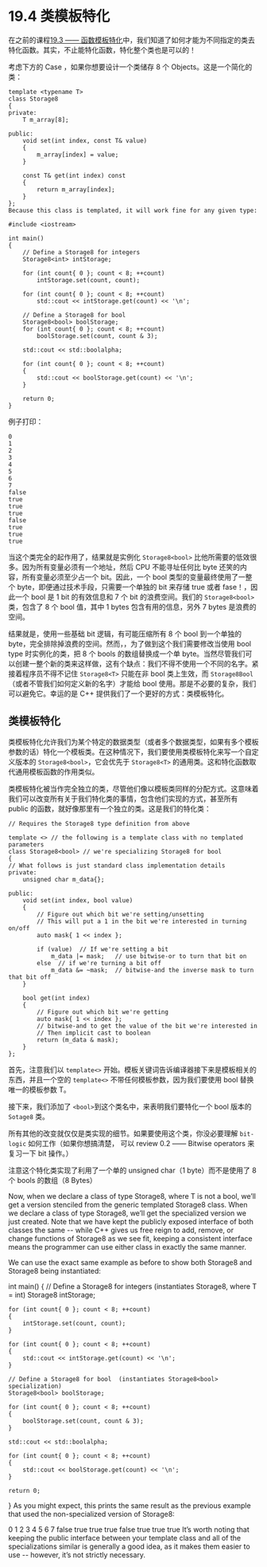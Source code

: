 <!-- 19.4 — Class template specialization -->
# 19.4 类模板特化

<!-- ALEX  AUGUST 6, 2022 -->

<!-- In the previous lesson 19.3 -- Function template specialization, we saw how it was possible to specialize functions in order to provide different functionality for specific data types. As it turns out, it is not only possible to specialize functions, it is also possible to specialize an entire class! -->
在之前的课程[19.3 —— 函数模板特化](./19.3-function-template-specialization)中，我们知道了如何才能为不同指定的类去特化函数。其实，不止能特化函数，特化整个类也是可以的！

<!-- Consider the case where you want to design a class that stores 8 objects. Here’s a simplified class to do so: -->
考虑下方的 Case ，如果你想要设计一个类储存 8 个 Objects。这是一个简化的类：

```
template <typename T>
class Storage8
{
private:
    T m_array[8];

public:
    void set(int index, const T& value)
    {
        m_array[index] = value;
    }

    const T& get(int index) const
    {
        return m_array[index];
    }
};
Because this class is templated, it will work fine for any given type:

#include <iostream>

int main()
{
    // Define a Storage8 for integers
    Storage8<int> intStorage;

    for (int count{ 0 }; count < 8; ++count)
        intStorage.set(count, count);

    for (int count{ 0 }; count < 8; ++count)
        std::cout << intStorage.get(count) << '\n';

    // Define a Storage8 for bool
    Storage8<bool> boolStorage;
    for (int count{ 0 }; count < 8; ++count)
        boolStorage.set(count, count & 3);

	std::cout << std::boolalpha;

    for (int count{ 0 }; count < 8; ++count)
    {
        std::cout << boolStorage.get(count) << '\n';
    }

    return 0;
}
```

<!-- This example prints: -->
例子打印：

```
0
1
2
3
4
5
6
7
false
true
true
true
false
true
true
true
```

<!-- While this class is completely functional, it turns out that the implementation of Storage8<bool> is much more inefficient than it needs to be. Because all variables must have an address, and the CPU can’t address anything smaller than a byte, all variables must be at least a byte in size. Consequently, a variable of type bool ends up using an entire byte even though technically it only needs a single bit to store its true or false value! Thus, a bool is 1 bit of useful information and 7 bits of wasted space. Our Storage8<bool> class, which contains 8 bools, is 1 byte worth of useful information and 7 bytes of wasted space. -->
当这个类完全的起作用了，结果就是实例化 `Storage8<bool>` 比他所需要的低效很多。因为所有变量必须有一个地址，然后 CPU 不能寻址任何比 byte 还笑的内容，所有变量必须至少占一个 bit。因此，一个 bool 类型的变量最终使用了一整个 byte，即便通过技术手段，只需要一个单独的 bit 来存储 true 或者 fase！，因此一个 bool 是 1 bit 的有效信息和 7 个 bit 的浪费空间。我们的 `Storage8<bool>` 类，包含了 8 个 bool 值，其中 1 bytes 包含有用的信息，另外 7 bytes 是浪费的空间。


<!-- As it turns out, using some basic bit logic, it’s possible to compress all 8 bools into a single byte, eliminating the wasted space altogether. However, in order to do this, we’ll need to revamp the class when used with type bool, replacing the array of 8 bools with a variable that is a single byte in size. While we could create an entirely new class to do so, this has one major downside: we have to give it a different name. Then the programmer has to remember that Storage8<T> is meant for non-bool types, whereas Storage8Bool (or whatever we name the new class) is meant for bools. That’s needless complexity we’d rather avoid. Fortunately, C++ provides us a better method: class template specialization. -->
结果就是，使用一些基础 bit 逻辑，有可能压缩所有 8 个 bool 到一个单独的 byte，完全排除掉浪费的空间。然而，，为了做到这个我们需要修改当使用 bool type 时实例化的类，把 8 个 bools 的数组替换成一个单 byte。当然尽管我们可以创建一整个新的类来这样做，这有个缺点：我们不得不使用一个不同的名字。紧接着程序员不得不记住 `Storage8<T>` 只能在非 bool 类上生效，而 `Storage8Bool`（或者不管我们如何定义新的名字）才能给 bool 使用。那是不必要的复杂，我们可以避免它。幸运的是 C++ 提供我们了一个更好的方式：类模板特化。


<!-- Class template specialization -->
## 类模板特化

<!-- Class template specialization allows us to specialize a template class for a particular data type (or data types, if there are multiple template parameters). In this case, we’re going to use class template specialization to write a customized version of Storage8<bool> that will take precedence over the generic Storage8<T> class. This works analogously to how a specialized function takes precedence over a generic template function. -->
类模板特化允许我们为某个特定的数据类型（或者多个数据类型，如果有多个模板参数的话）特化一个模板类。在这种情况下，我们要使用类模板特化来写一个自定义版本的 `Storage8<bool>`，它会优先于 `Storage8<T>` 的通用类。这和特化函数取代通用模板函数的作用类似。

<!-- Class template specializations are treated as completely independent classes, even though they are allocated in the same way as the templated class. This means that we can change anything and everything about our specialization class, including the way it’s implemented and even the functions it makes public, just as if it were an independent class. Here’s our specialized class: -->
类模板特化被当作完全独立的类，尽管他们像以模板类同样的分配方式。这意味着我们可以改变所有关于我们特化类的事情，包含他们实现的方式，甚至所有 public 的函数，就好像那里有一个独立的类。这是我们的特化类：

```
// Requires the Storage8 type definition from above

template <> // the following is a template class with no templated parameters
class Storage8<bool> // we're specializing Storage8 for bool
{
// What follows is just standard class implementation details
private:
    unsigned char m_data{};

public:
    void set(int index, bool value)
    {
        // Figure out which bit we're setting/unsetting
        // This will put a 1 in the bit we're interested in turning on/off
        auto mask{ 1 << index };

        if (value)  // If we're setting a bit
            m_data |= mask;   // use bitwise-or to turn that bit on
        else  // if we're turning a bit off
            m_data &= ~mask;  // bitwise-and the inverse mask to turn that bit off
	}

    bool get(int index)
    {
        // Figure out which bit we're getting
        auto mask{ 1 << index };
        // bitwise-and to get the value of the bit we're interested in
        // Then implicit cast to boolean
        return (m_data & mask);
    }
};
```

<!-- First, note that we start off with template<>. The template keyword tells the compiler that what follows is templated, and the empty angle braces means that there aren’t any template parameters. In this case, there aren’t any template parameters because we’re replacing the only template parameter (T) with a specific type (bool). -->
首先，注意我们以 `template<>` 开始。模板关键词告诉编译器接下来是模板相关的东西，并且一个空的 `template<>` 不带任何模板参数，因为我们要使用 bool 替换唯一的模板参数 T。 

<!-- Next, we add <bool> to the class name to denote that we’re specializing a bool version of class Storage8. -->
接下来，我们添加了 `<bool>`到这个类名中，来表明我们要特化一个 bool 版本的 `Sotage8` 类。

<!-- All of the other changes are just class implementation details. You do not need to understand how the bit-logic works in order to use the class (though you can review O.2 -- Bitwise operators if you want to figure it out, but need a refresher on how bitwise operators work). -->
所有其他的改变就仅仅是类实现的细节。如果要使用这个类，你没必要理解 `bit-logic` 如何工作（如果你想搞清楚， 可以 review 0.2 —— Bitwise operators 来复习一下 bit 操作。）

<!-- Note that this specialization class utilizes a single unsigned char (1 byte) instead of an array of 8 bools (8 bytes). -->
注意这个特化类实现了利用了一个单的 unsigned char（1 byte）而不是使用了 8 个 bools 的数组（8 Bytes） 

Now, when we declare a class of type Storage8<T>, where T is not a bool, we’ll get a version stenciled from the generic templated Storage8<T> class. When we declare a class of type Storage8<bool>, we’ll get the specialized version we just created. Note that we have kept the publicly exposed interface of both classes the same -- while C++ gives us free reign to add, remove, or change functions of Storage8<bool> as we see fit, keeping a consistent interface means the programmer can use either class in exactly the same manner.

We can use the exact same example as before to show both Storage8<T> and Storage8<bool> being instantiated:

int main()
{
    // Define a Storage8 for integers (instantiates Storage8<T>, where T = int)
    Storage8<int> intStorage;

    for (int count{ 0 }; count < 8; ++count)
    {
        intStorage.set(count, count);
	}

    for (int count{ 0 }; count < 8; ++count)
    {
        std::cout << intStorage.get(count) << '\n';
    }

    // Define a Storage8 for bool  (instantiates Storage8<bool> specialization)
    Storage8<bool> boolStorage;

    for (int count{ 0 }; count < 8; ++count)
    {
        boolStorage.set(count, count & 3);
    }

	std::cout << std::boolalpha;

    for (int count{ 0 }; count < 8; ++count)
    {
        std::cout << boolStorage.get(count) << '\n';
    }

    return 0;
}
As you might expect, this prints the same result as the previous example that used the non-specialized version of Storage8<bool>:

0
1
2
3
4
5
6
7
false
true
true
true
false
true
true
true
It’s worth noting that keeping the public interface between your template class and all of the specializations similar is generally a good idea, as it makes them easier to use -- however, it’s not strictly necessary.